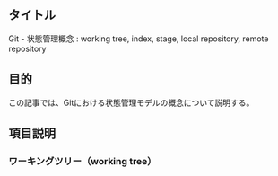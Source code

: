 ## タイトル
Git - 状態管理概念 : working tree, index, stage, local repository, remote repository

## 目的
この記事では、Gitにおける状態管理モデルの概念について説明する。

## 項目説明
### ワーキングツリー（working tree）
